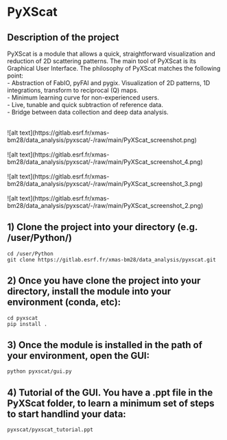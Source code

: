 # PyXScat



## Description of the project

PyXScat is a module that allows a quick, straightforward visualization and reduction of 2D scattering patterns.
The main tool of PyXScat is its Graphical User Interface. The philosophy of PyXScat matches the following point:<br />
    - Abstraction of FabIO, pyFAI and pygix. Visualization of 2D patterns, 1D integrations, transform to reciprocal (Q) maps.<br />
    - Minimum learning curve for non-experienced users.<br />
    - Live, tunable and quick subtraction of reference data.<br />
    - Bridge between data collection and deep data analysis.<br />

<br />
![alt text](https://gitlab.esrf.fr/xmas-bm28/data_analysis/pyxscat/-/raw/main/PyXScat_screenshot.png)
<br /><br />
![alt text](https://gitlab.esrf.fr/xmas-bm28/data_analysis/pyxscat/-/raw/main/PyXScat_screenshot_4.png)
<br /><br />
![alt text](https://gitlab.esrf.fr/xmas-bm28/data_analysis/pyxscat/-/raw/main/PyXScat_screenshot_3.png)
<br /><br />
![alt text](https://gitlab.esrf.fr/xmas-bm28/data_analysis/pyxscat/-/raw/main/PyXScat_screenshot_2.png)

<br />

## 1) Clone the project into your directory (e.g. /user/Python/)

```
cd /user/Python
git clone https://gitlab.esrf.fr/xmas-bm28/data_analysis/pyxscat.git
```

## 2) Once you have clone the project into your directory, install the module into your environment (conda, etc):
```
cd pyxscat
pip install .
```

## 3) Once the module is installed in the path of your environment, open the GUI:
```
python pyxscat/gui.py
```

## 4) Tutorial of the GUI. You have a .ppt file in the PyXScat folder, to learn a minimum set of steps to start handlind your data:
```
pyxscat/pyxscat_tutorial.ppt
```


